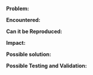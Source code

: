 **Problem:**


**Encountered:**


**Can it be Reproduced:**


**Impact:**


**Possible solution:**


**Possible Testing and Validation:**

